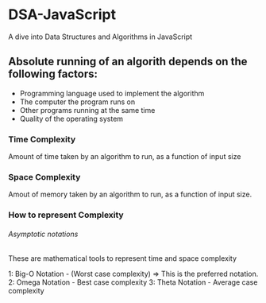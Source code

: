 # DSA-JavaScript
A dive into Data Structures and Algorithms in JavaScript

## Absolute running of an algorith depends on the following factors:
* Programming language used to implement the algorithm
* The computer the program runs on
* Other programs running at the same time
* Quality of the operating system

### Time Complexity
Amount of time taken by an algorithm to run, as a function of input size

### Space Complexity
Amout of memory taken by an algorithm to run, as a function of input size.

### How to represent Complexity
###### Asymptotic notations
These are mathematical tools to represent time and space complexity

1: Big-O Notation   - (Worst case complexity)  => This is the preferred notation.
2: Omega Notation  - Best case complexity
3: Theta Notation  - Average case complexity
